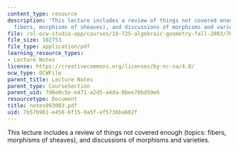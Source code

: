 ```yaml
---
content_type: resource
description: 'This lecture includes a review of things not covered enough (topics:
  fibers, morphisms of sheaves), and discussions of morphisms and varieties.'
file: /ol-ocw-studio-app/courses/18-725-algebraic-geometry-fall-2003/7b57b961e4586f159a5fef5736ba602f_notes093003.pdf
file_size: 102753
file_type: application/pdf
learning_resource_types:
- Lecture Notes
license: https://creativecommons.org/licenses/by-nc-sa/4.0/
ocw_type: OCWFile
parent_title: Lecture Notes
parent_type: CourseSection
parent_uid: 7d6e0c5e-e471-a2d5-a4da-0bee70bd59e6
resourcetype: Document
title: notes093003.pdf
uid: 7b57b961-e458-6f15-9a5f-ef5736ba602f
---
```

This lecture includes a review of things not covered enough (topics: fibers, morphisms of sheaves), and discussions of morphisms and varieties.